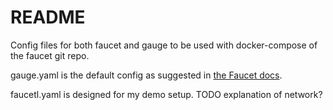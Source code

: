 # README
Config files for both faucet and gauge to be used with docker-compose of the faucet git repo.

gauge.yaml is the default config as suggested in [the Faucet docs](https://docs.faucet.nz/en/latest/tutorials/first_time.html).

faucetl.yaml is designed for my demo setup. TODO explanation of network?